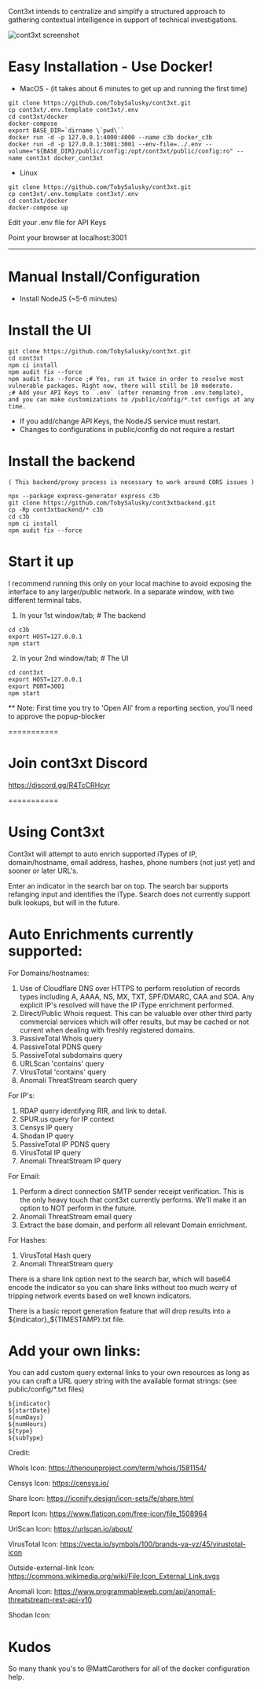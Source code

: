 Cont3xt intends to centralize and simplify a structured approach to gathering contextual intelligence in support of technical investigations.

![cont3xt screenshot](https://github.com/TobySalusky/cont3xt/blob/master/public/images/Capture.PNG?raw=true)

# Easy Installation - Use Docker!
* MacOS - (it takes about 6 minutes to get up and running the first time)
```
git clone https://github.com/TobySalusky/cont3xt.git
cp cont3xt/.env.template cont3xt/.env
cd cont3xt/docker
docker-compose
export BASE_DIR=`dirname \`pwd\``
docker run -d -p 127.0.0.1:4000:4000 --name c3b docker_c3b
docker run -d -p 127.0.0.1:3001:3001 --env-file=../.env --volume="${BASE_DIR}/public/config:/opt/cont3xt/public/config:ro" --name cont3xt docker_cont3xt
```

* Linux
```
git clone https://github.com/TobySalusky/cont3xt.git
cp cont3xt/.env.template cont3xt/.env
cd cont3xt/docker
docker-compose up
```
Edit your .env file for API Keys

Point your browser at localhost:3001

---

# Manual Install/Configuration

* Install NodeJS (~5-6 minutes)

# Install the UI
```
git clone https://github.com/TobySalusky/cont3xt.git
cd cont3xt
npm ci install
npm audit fix --force
npm audit fix --force ;# Yes, run it twice in order to resolve most vulnerable packages. Right now, there will still be 10 moderate.
;# Add your API Keys to `.env` (after renaming from .env.template), and you can make customizations to /public/config/*.txt configs at any time.
```

* If you add/change API Keys, the NodeJS service must restart.
* Changes to configurations in public/config do not require a restart


# Install the backend 

`( This backend/proxy process is necessary to work around CORS issues )`
```
npx --package express-generator express c3b
git clone https://github.com/TobySalusky/cont3xtbackend.git
cp -Rp cont3xtbackend/* c3b
cd c3b
npm ci install
npm audit fix --force
```

# Start it up

I recommend running this only on your local machine to avoid exposing the interface to any larger/public network. In a separate window, with two different terminal tabs.

1. In your 1st window/tab; # The backend 
```
cd c3b
export HOST=127.0.0.1
npm start
```

2. In your 2nd window/tab; # The UI  
```
cd cont3xt
export HOST=127.0.0.1
export PORT=3001
npm start
```

** Note: First time you try to 'Open All' from a reporting section, you'll need to approve the popup-blocker

===========
# Join cont3xt Discord

https://discord.gg/R4TcCRHcyr

===========

# Using Cont3xt

Cont3xt will attempt to auto enrich supported iTypes of IP, domain/hostname, email address, hashes, phone numbers (not just yet) and sooner or later URL's.

Enter an indicator in the search bar on top. The search bar supports refanging input and identifies the iType. Search does not currently support bulk lookups, but will in the future.


# Auto Enrichments currently supported:

For Domains/hostnames:
1. Use of Cloudflare DNS over HTTPS to perform resolution of records types including A, AAAA, NS, MX, TXT, SPF/DMARC, CAA and SOA. Any explicit IP's resolved will have the IP iType enrichment performed.
2. Direct/Public Whois request. This can be valuable over other third party commercial services which will offer results, but may be cached or not current when dealing with freshly registered domains.
3. PassiveTotal Whois query
4. PassiveTotal PDNS query
5. PassiveTotal subdomains query
6. URLScan 'contains' query 
7. VirusTotal 'contains' query
8. Anomali ThreatStream search query


For IP's:
1. RDAP query identifying RIR, and link to detail.
2. SPUR.us query for IP context
3. Censys IP query
4. Shodan IP query
5. PassiveTotal IP PDNS query
6. VirusTotal IP query
7. Anomali ThreatStream IP query


For Email:
1. Perform a direct connection SMTP sender receipt verification. This is the only heavy touch that cont3xt currently performs. We'll make it an option to NOT perform in the future.
2. Anomali ThreatStream email query
3. Extract the base domain, and perform all relevant Domain enrichment.


For Hashes:
1. VirusTotal Hash query
2. Anomali ThreatStream query


There is a share link option next to the search bar, which will base64 encode the indicator so you can share links without too much worry of tripping network events based on well known indicators.

There is a basic report generation feature that will drop results into a ${indicator}_${TIMESTAMP}.txt file.



# Add your own links:

You can add custom query external links to your own resources as long as you can craft a URL query string with the available format strings: (see public/config/*.txt files)

```
${indicator}
${startDate}
${numDays}
${numHours}
${type}
${subType}
```


Credit:

WhoIs Icon: https://thenounproject.com/term/whois/1581154/

Censys Icon: https://censys.io/

Share Icon: https://iconify.design/icon-sets/fe/share.html

Report Icon: https://www.flaticon.com/free-icon/file_1508964

UrlScan Icon: https://urlscan.io/about/

VirusTotal Icon: https://vecta.io/symbols/100/brands-va-vz/45/virustotal-icon

Outside-external-link Icon: https://commons.wikimedia.org/wiki/File:Icon_External_Link.svgs

Anomali Icon: https://www.programmableweb.com/api/anomali-threatstream-rest-api-v10

Shodan Icon: 


# Kudos
So many thank you's to @MattCarothers for all of the docker configuration help.

